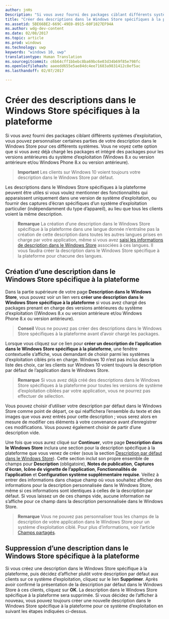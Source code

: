 ```yaml
---
author: jnHs
Description: "Si vous avez fourni des packages ciblant différents systèmes d’exploitation, vous pouvez personnaliser certaines parties de votre description dans le Windows Store pour ces différents systèmes."
title: "Créer des descriptions dans le Windows Store spécifiques à la plateforme"
ms.assetid: 5BE66BE2-669C-49E0-8915-60F1027EF94A
ms.author: wdg-dev-content
ms.date: 02/08/2017
ms.topic: article
ms.prod: windows
ms.technology: uwp
keywords: "windows 10, uwp"
translationtype: Human Translation
ms.sourcegitcommit: c6b64cff1bbebc8ba69bc6e03d34b69f85e798fc
ms.openlocfilehash: aaeedd655e5ae84dc4ee71683a9831412c8ef5ac
ms.lasthandoff: 02/07/2017

---
```


# <a name="create-platform-specific-store-listings"></a>Créer des descriptions dans le Windows Store spécifiques à la plateforme


Si vous avez fourni des packages ciblant différents systèmes d’exploitation, vous pouvez personnaliser certaines parties de votre description dans le Windows Store pour ces différents systèmes. Vous ne voyez cette option que si vous avez déjà chargé les packages et intégré des packages pour les versions antérieures du système d’exploitation (Windows 8.x ou version antérieure et/ou Windows Phone 8.x ou version antérieure).

> **Important** Les clients sur Windows 10 voient toujours votre description dans le Windows Store par défaut.

Les descriptions dans le Windows Store spécifiques à la plateforme peuvent être utiles si vous voulez mentionner des fonctionnalités qui apparaissent uniquement dans une version de système d’exploitation, ou fournir des captures d’écran spécifiques d’un système d’exploitation particulier (indépendamment du type d’appareil), au lieu que tous les clients voient la même description.

> **Remarque** La création d’une description dans le Windows Store spécifique à la plateforme dans une langue donnée n’entraîne pas la création de cette description dans toutes les autres langues prises en charge par votre application, même si vous avez [saisi les informations de description dans le Windows Store](create-app-store-listings.md) associées à ces langues. Il vous faudra créer la description dans le Windows Store spécifique à la plateforme pour chacune des langues.

## <a name="creating-a-platform-specific-store-listing"></a>Création d’une description dans le Windows Store spécifique à la plateforme

Dans la partie supérieure de votre page **Description dans le Windows Store**, vous pouvez voir un lien vers **créer une description dans le Windows Store spécifique à la plateforme** si vous avez chargé des packages prenant en charge des versions antérieures du système d’exploitation ((Windows 8.x ou version antérieure et/ou Windows Phone 8.x ou version antérieure).

> **Conseil** Vous ne pouvez pas créer des descriptions dans le Windows Store spécifiques à la plateforme avant d’avoir chargé les packages.

Lorsque vous cliquez sur ce lien pour **créer un description de l’application dans le Windows Store spécifique à la plateforme**, une fenêtre contextuelle s’affiche, vous demandant de choisir parmi les systèmes d’exploitation ciblés pris en charge. Windows 10 n’est pas inclus dans la liste des choix, car les clients sur Windows 10 voient toujours la description par défaut de l’application dans le Windows Store.

> **Remarque** Si vous avez déjà créé des descriptions dans le Windows Store spécifiques à la plateforme pour toutes les versions de système d’exploitation ciblées par votre application, vous ne pourrez pas effectuer de sélection.

Vous pouvez choisir d’utiliser votre description par défaut dans le Windows Store comme point de départ, ce qui réaffichera l’ensemble du texte et des images que vous avez entrés pour cette description ; vous serez alors en mesure de modifier ces éléments à votre convenance avant d’enregistrer ces modifications. Vous pouvez également choisir de partir d’une description vide.

Une fois que vous aurez cliqué sur **Continuer**, votre page **Description dans le Windows Store** inclura une section pour la description spécifique à la plateforme que vous venez de créer (sous la section [Description par défaut dans le Windows Store](create-app-store-listings.md#default-store-listing-fields)). Cette section inclut son propre ensemble de champs pour **Description** (obligatoire), **Notes de publication**, **Captures d’écran**, **Icône de vignette de l’application**, **Fonctionnalités de l’application** et **Configuration système supplémentaire requise**. Veillez à entrer des informations dans chaque champ où vous souhaitez afficher des informations pour la description personnalisée dans le Windows Store, même si ces informations sont identiques à celles de la description par défaut. Si vous laissez un de ces champs vide, aucune information ne s’affiche pour ce champ dans la description personnalisée dans le Windows Store.

> **Remarque** Vous ne pouvez pas personnaliser tous les champs de la description de votre application dans le Windows Store pour un système d’exploitation ciblé. Pour plus d’informations, voir l’article [Champs partagés](create-app-store-listings.md#shared-fields).

## <a name="removing-a-platform-specific-store-listing"></a>Suppression d’une description dans le Windows Store spécifique à la plateforme

Si vous créez une description dans le Windows Store spécifique à la plateforme, puis décidez d’afficher plutôt votre description par défaut aux clients sur ce système d’exploitation, cliquez sur le lien **Supprimer**. Après avoir confirmé la présentation de la description par défaut dans le Windows Store à ces clients, cliquez sur **OK**. La description dans le Windows Store spécifique à la plateforme sera supprimée. Si vous décidez de l’afficher à nouveau, vous pouvez toujours créer une nouvelle description dans le Windows Store spécifique à la plateforme pour ce système d’exploitation en suivant les étapes indiquées ci-dessus.

 

 





